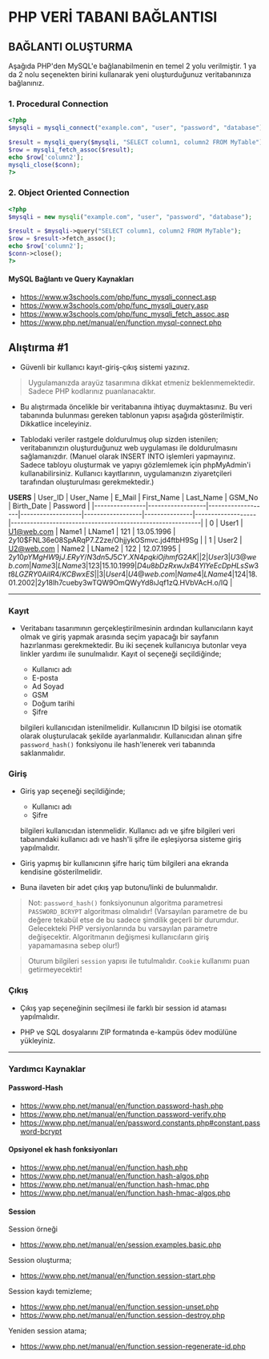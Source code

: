 # PHP VERİ TABANI BAĞLANTISI

## BAĞLANTI OLUŞTURMA

Aşağıda PHP'den MySQL'e bağlanabilmenin en temel 2 yolu verilmiştir. 1 ya da 2 nolu seçenekten birini kullanarak yeni oluşturduğunuz veritabanınıza bağlanınız.

### 1. Procedural Connection

```php
<?php
$mysqli = mysqli_connect("example.com", "user", "password", "database");

$result = mysqli_query($mysqli, "SELECT column1, column2 FROM MyTable");
$row = mysqli_fetch_assoc($result);
echo $row['column2'];
mysqli_close($conn);
?>
```

### 2. Object Oriented Connection

```php
<?php
$mysqli = new mysqli("example.com", "user", "password", "database");

$result = $mysqli->query("SELECT column1, column2 FROM MyTable");
$row = $result->fetch_assoc();
echo $row['column2'];
$conn->close();
?>
```

#### MySQL Bağlantı ve Query Kaynakları

- https://www.w3schools.com/php/func_mysqli_connect.asp
- https://www.w3schools.com/php/func_mysqli_query.asp
- https://www.w3schools.com/php/func_mysqli_fetch_assoc.asp
- https://www.php.net/manual/en/function.mysql-connect.php

## Alıştırma #1

- Güvenli bir kullanıcı kayıt-giriş-çıkış sistemi yazınız.

> Uygulamanızda arayüz tasarımına dikkat etmeniz beklenmemektedir. Sadece PHP kodlarınız puanlanacaktır.

- Bu alıştırmada öncelikle bir veritabanına ihtiyaç duymaktasınız. Bu veri tabanında bulunması gereken tablonun yapısı aşağıda gösterilmiştir. Dikkatlice inceleyiniz.

- Tablodaki veriler rastgele doldurulmuş olup sizden istenilen; veritabanınızın oluşturduğunuz web uygulaması ile doldurulmasını sağlamanızdır. (Manuel olarak INSERT INTO işlemleri yapmayınız. Sadece tabloyu oluşturmak ve yapıyı gözlemlemek için phpMyAdmin'i kullanabilirsiniz. Kullanıcı kayıtlarının, uygulamanızın ziyaretçileri tarafından oluşturulması gerekmektedir.)

**USERS**
|     User_ID    |     User_Name    |     E_Mail        |     First_Name    |     Last_Name    |     GSM_No    |     Birth_Date    |     Password                                              |
|----------------|------------------|-------------------|-------------------|------------------|---------------|-------------------|-----------------------------------------------------------|
|     0          |     User1        |     U1@web.com    |     Name1         |     LName1       |     121       |     13.05.1996    |     $2y$10$FNL36e08SpARqP7.Z2ze/OhjjykOSmvc.jd4ftbH9Sg    |
|     1          |     User2        |     U2@web.com    |     Name2         |     LName2       |     122       |     12.07.1995    |     $2y$10$pYMgHW9jJ.ERyY/N3dn5J5CY.XN4pqkiOjhmfG2AK      |
|     2          |     User3        |     U3@web.com    |     Name3         |     LName3       |     123       |     15.10.1999    |     D4u8bDzRxwJxB4YlYeEcDpHLsSw3t8LGZRY0AilR4/KCBwxES     |
|     3          |     User4        |     U4@web.com    |     Name4         |     LName4       |     124       |     18.01.2002    |     2y$18lh7cueby3wTQW9OmQWyYd8ıJqf1zQ.HVbVAcH.o/lQ       |

---

### Kayıt

- Veritabanı tasarımının gerçekleştirilmesinin ardından kullanıcıların kayıt olmak ve giriş yapmak arasında seçim yapacağı bir sayfanın hazırlanması gerekmektedir. Bu iki seçenek kullanıcıya butonlar veya linkler yardımı ile sunulmalıdır. Kayıt ol seçeneği seçildiğinde;

    - Kullanıcı adı
    - E-posta
    - Ad Soyad
    - GSM
    - Doğum tarihi
    - Şifre

    bilgileri kullanıcıdan istenilmelidir. Kullanıcının ID bilgisi ise otomatik olarak oluşturulacak şekilde ayarlanmalıdır. Kullanıcıdan alınan şifre `password_hash()` fonksiyonu ile hash'lenerek veri tabanında saklanmalıdır.


### Giriş

- Giriş yap seçeneği seçildiğinde;

    - Kullanıcı adı
    - Şifre

    bilgileri kullanıcıdan istenmelidir. Kullanıcı adı ve şifre bilgileri veri tabanındaki kullanıcı adı ve hash'li şifre ile eşleşiyorsa sisteme giriş yapılmalıdır.

- Giriş yapmış bir kullanıcının şifre hariç tüm bilgileri ana ekranda kendisine gösterilmelidir.

- Buna ilaveten bir adet çıkış yap butonu/linki de bulunmalıdır.

> Not: `password_hash()` fonksiyonunun algoritma parametresi `PASSWORD_BCRYPT` algoritması olmalıdır! (Varsayılan parametre de bu değere tekabül etse de bu sadece şimdilik geçerli bir durumdur. Gelecekteki PHP versiyonlarında bu varsayılan parametre değişecektir. Algoritmanın değişmesi kullanıcıların giriş yapamamasına sebep olur!)

> Oturum bilgileri `session` yapısı ile tutulmalıdır. `Cookie` kullanımı puan getirmeyecektir!


### Çıkış

- Çıkış yap seçeneğinin seçilmesi ile farklı bir session id ataması yapılmalıdır.

- PHP ve SQL dosyalarını ZIP formatında e-kampüs ödev modülüne yükleyiniz.

---

### Yardımcı Kaynaklar

#### Password-Hash

- https://www.php.net/manual/en/function.password-hash.php
- https://www.php.net/manual/en/function.password-verify.php
- https://www.php.net/manual/en/password.constants.php#constant.password-bcrypt

#### Opsiyonel ek hash fonksiyonları

- https://www.php.net/manual/en/function.hash.php
- https://www.php.net/manual/en/function.hash-algos.php
- https://www.php.net/manual/en/function.hash-hmac.php
- https://www.php.net/manual/en/function.hash-hmac-algos.php


#### Session

Session örneği
- https://www.php.net/manual/en/session.examples.basic.php

Session oluşturma;
- https://www.php.net/manual/en/function.session-start.php

Session kaydı temizleme;
- https://www.php.net/manual/en/function.session-unset.php
- https://www.php.net/manual/en/function.session-destroy.php

Yeniden session atama;
- https://www.php.net/manual/en/function.session-regenerate-id.php

